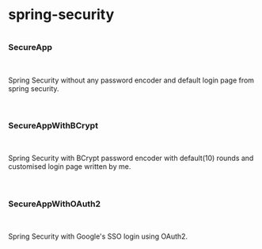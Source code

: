 # <h1>spring-security</h1>
# <h3>SecureApp</h3> <br>
Spring Security without any password encoder and default login page from spring security. <br>
<br>
# <h3>SecureAppWithBCrypt</h3> <br>
Spring Security with BCrypt password encoder with default(10) rounds and customised login page written by me. <br>
<br>
# <h3>SecureAppWithOAuth2</h3> <br>
Spring Security with Google's SSO login using OAuth2. <br>
